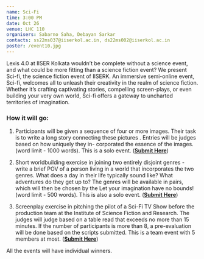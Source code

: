 ```yaml
---
name: Sci-Fi
time: 3:00 PM
date: Oct 26
venue: LHC 110
organisers: Sabarno Saha, Debayan Sarkar
contacts: ss22ms037@iiserkol.ac.in, ds22ms002@iiserkol.ac.in
poster: /event10.jpg
---
```


Lexis 4.0 at IISER Kolkata wouldn’t be complete without a science event, and what could be
more fitting than a science fiction event? We present Sci-fi, the science fiction event of IISERK.
An immersive semi-online event, Sci-fi, welcomes all to unleash their creativity in the realm
of science fiction. Whether it’s crafting captivating stories, compelling screen-plays, or even
building your very own world, Sci-fi offers a gateway to uncharted territories of imagination.
### How it will go:
1. Participants will be given a sequence of four or more images. Their task is to write a
long story connecting these pictures . Entries will be judges based on how uniquely they in-
corporated the essence of the images. (word limit - 1000 words). This is a solo event. ([**Submit Here**](https://forms.gle/16FHi1fxoKr37W2P9))
2. Short worldbuilding exercise in joining two entirely disjoint genres - write a brief POV
of a person living in a world that incorporates the two genres. What does a day in their life
typically sound like? What adventures do they get up to? The genres will be available in pairs,
which will then be chosen by the Let your imagination have no bounds! (word limit - 500
words). This is also a solo event. ([**Submit Here**](https://forms.gle/b1CPXWCCeVVRGnWn6))

3. Screenplay exercise in pitching the pilot of a Sci-Fi TV Show before the production team
at the Institute of Science Fiction and Research. The judges will judge based on a table
read that exceeds no more than 15 minutes. If the number of participants is more than 8,
a pre-evaluation will be done based on the scripts submitted. This is a team event with 5
members at most. ([**Submit Here**](https://forms.gle/zzsv8hRxdGu8pjSKA))

All the events will have individual winners.
